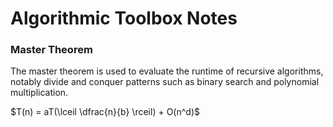 # Algorithmic Toolbox Notes

### Master Theorem

The master theorem is used to evaluate the runtime of recursive algorithms, notably divide and conquer patterns such as binary search and polynomial multiplication.

$T(n) = aT(\lceil \dfrac{n}{b} \rceil) + O(n^d)$